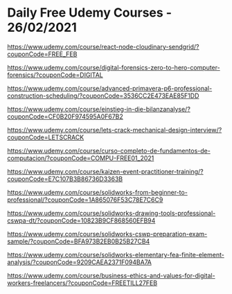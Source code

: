 # Daily Free Udemy Courses - 26/02/2021

https://www.udemy.com/course/react-node-cloudinary-sendgrid/?couponCode=FREE_FEB
https://www.udemy.com/course/digital-forensics-zero-to-hero-computer-forensics/?couponCode=DIGITAL
https://www.udemy.com/course/advanced-primavera-p6-professional-construction-scheduling/?couponCode=3536CC2E473EAE85F1DD
https://www.udemy.com/course/einstieg-in-die-bilanzanalyse/?couponCode=CF0B20F974595A0F67B2
https://www.udemy.com/course/lets-crack-mechanical-design-interview/?couponCode=LETSCRACK
https://www.udemy.com/course/curso-completo-de-fundamentos-de-computacion/?couponCode=COMPU-FREE01_2021
https://www.udemy.com/course/kaizen-event-practitioner-training/?couponCode=E7C107B3B86736D3363B
https://www.udemy.com/course/solidworks-from-beginner-to-professional/?couponCode=1A865076F53C78E7C6C9
https://www.udemy.com/course/solidworks-drawing-tools-professional-cswpa-dt/?couponCode=10823B9CF868560EFB94
https://www.udemy.com/course/solidworks-cswp-preparation-exam-sample/?couponCode=BFA973B2EB0B25B27CB4
https://www.udemy.com/course/solidworks-elementary-fea-finite-element-analysis/?couponCode=9209CAEA2371F094BA7A
https://www.udemy.com/course/business-ethics-and-values-for-digital-workers-freelancers/?couponCode=FREETILL27FEB
